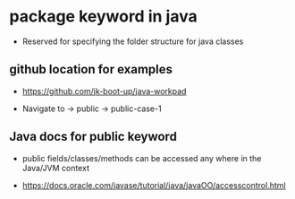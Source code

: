 # package keyword in java

* Reserved for specifying the folder structure for java classes

## github location for examples

* https://github.com/jk-boot-up/java-workpad

* Navigate to -> public -> public-case-1

## Java docs for public keyword

* public fields/classes/methods can be accessed any where in the Java/JVM context

* https://docs.oracle.com/javase/tutorial/java/javaOO/accesscontrol.html